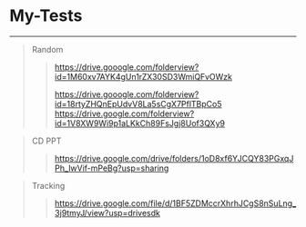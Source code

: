 # My-Tests

---
> Random  
>> https://drive.gooogle.com/folderview?id=1M60xv7AYK4gUn1rZX30SD3WmiQFvOWzk  
>>   
>> https://drive.gooogle.com/folderview?id=18rtyZHQnEpUdvV8La5sCgX7PflTBpCo5
>> https://drive.google.com/folderview?id=1V8XW9Wi9p1aLKkCh89FsJgj8Uof3QXy9

> CD PPT
>> https://drive.google.com/drive/folders/1oD8xf6YJCQY83PGxqJPh_lwVif-mPeBg?usp=sharing

> Tracking
>> https://drive.google.com/file/d/1BF5ZDMccrXhrhJCgS8nSuLng_3j9tmyJ/view?usp=drivesdk
